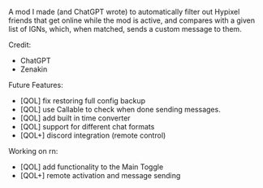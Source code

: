 A mod I made (and ChatGPT wrote) to automatically filter out Hypixel friends that get online while the mod is active, and compares with a given list of IGNs, which, when matched, sends a custom message to them.

Credit:
- ChatGPT
- Zenakin

Future Features:
- [QOL] fix restoring full config backup
- [QOL] use Callable to check when done sending messages.
- [QOL] add built in time converter
- [QOL] support for different chat formats
- [QOL+] discord integration (remote control)

Working on rn:
- [QOL] add functionality to the Main Toggle
- [QOL+] remote activation and message sending